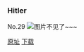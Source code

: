 ### Hitler
No.29
![图片不见了~~~](https://imgs.xkcd.com/comics/hitler.jpg)

[原址](https://xkcd.com//29) [下载](https://imgs.xkcd.com/comics/hitler.jpg)

